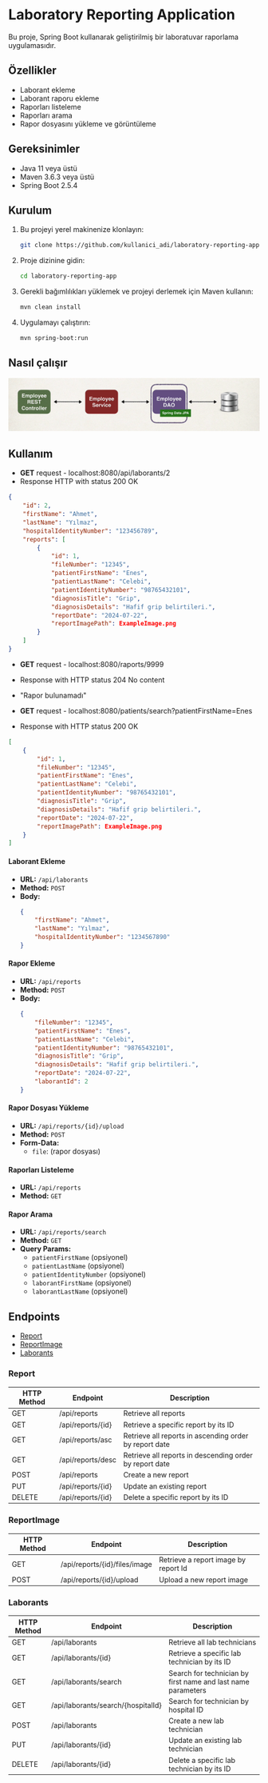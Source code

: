 # Laboratory Reporting Application

Bu proje, Spring Boot kullanarak geliştirilmiş bir laboratuvar raporlama uygulamasıdır.

## Özellikler

- Laborant ekleme
- Laborant raporu ekleme
- Raporları listeleme
- Raporları arama
- Rapor dosyasını yükleme ve görüntüleme

## Gereksinimler

- Java 11 veya üstü
- Maven 3.6.3 veya üstü
- Spring Boot 2.5.4

## Kurulum

1. Bu projeyi yerel makinenize klonlayın:
    ```sh
    git clone https://github.com/kullanici_adi/laboratory-reporting-app.git
    ```

2. Proje dizinine gidin:
    ```sh
    cd laboratory-reporting-app
    ```

3. Gerekli bağımlılıkları yüklemek ve projeyi derlemek için Maven kullanın:
    ```sh
    mvn clean install
    ```

4. Uygulamayı çalıştırın:
    ```sh
    mvn spring-boot:run
    ```

## Nasıl çalışır
<p align = "center">
    <img src="https://github.com/enescelebii/laboratory-reporting-app/blob/main/uploaded-files/1.png">
</p>


## Kullanım
- **GET** request - localhost:8080/api/laborants/2
- Response HTTP with status 200 OK
```json
{
    "id": 2,
    "firstName": "Ahmet",
    "lastName": "Yılmaz",
    "hospitalIdentityNumber": "123456789",
    "reports": [
        {
            "id": 1,
            "fileNumber": "12345",
            "patientFirstName": "Enes",
            "patientLastName": "Celebi",
            "patientIdentityNumber": "98765432101",
            "diagnosisTitle": "Grip",
            "diagnosisDetails": "Hafif grip belirtileri.",
            "reportDate": "2024-07-22",
            "reportImagePath": ExampleImage.png
        }
    ]
}
```
- **GET** request - localhost:8080/raports/9999
- Response with HTTP status 204 No content
- "Rapor bulunamadı"

- **GET** request - localhost:8080/patients/search?patientFirstName=Enes
- Response with HTTP status 200 OK
```json
[
    {
        "id": 1,
        "fileNumber": "12345",
        "patientFirstName": "Enes",
        "patientLastName": "Celebi",
        "patientIdentityNumber": "98765432101",
        "diagnosisTitle": "Grip",
        "diagnosisDetails": "Hafif grip belirtileri.",
        "reportDate": "2024-07-22",
        "reportImagePath": ExampleImage.png
    }
]
```
#### Laborant Ekleme

- **URL:** `/api/laborants`
- **Method:** `POST`
- **Body:**
    ```json
    {
        "firstName": "Ahmet",
        "lastName": "Yılmaz",
        "hospitalIdentityNumber": "1234567890"
    }
    ```

#### Rapor Ekleme

- **URL:** `/api/reports`
- **Method:** `POST`
- **Body:**
    ```json
    {
        "fileNumber": "12345",
        "patientFirstName": "Enes",
        "patientLastName": "Celebi",
        "patientIdentityNumber": "98765432101",
        "diagnosisTitle": "Grip",
        "diagnosisDetails": "Hafif grip belirtileri.",
        "reportDate": "2024-07-22",
        "laborantId": 2
    }
    ```

#### Rapor Dosyası Yükleme

- **URL:** `/api/reports/{id}/upload`
- **Method:** `POST`
- **Form-Data:**
    - `file`: (rapor dosyası)

#### Raporları Listeleme

- **URL:** `/api/reports`
- **Method:** `GET`

#### Rapor Arama

- **URL:** `/api/reports/search`
- **Method:** `GET`
- **Query Params:**
    - `patientFirstName` (opsiyonel)
    - `patientLastName` (opsiyonel)
    - `patientIdentityNumber` (opsiyonel)
    - `laborantFirstName` (opsiyonel)
    - `laborantLastName` (opsiyonel)

## Endpoints

- [Report](#report)
- [ReportImage](#reportimage)
- [Laborants](#laborants)

### Report


| HTTP Method | Endpoint          | Description                                            |
| ----------- | ----------------- | ------------------------------------------------------ |
| GET         | /api/reports      | Retrieve all reports                                   |
| GET         | /api/reports/{id} | Retrieve a specific report by its ID                   |
| GET         | /api/reports/asc  | Retrieve all reports in ascending order by report date |
| GET         | /api/reports/desc | Retrieve all reports in descending order by report date|
| POST        | /api/reports      | Create a new report                                    |
| PUT         | /api/reports/{id} | Update an existing report                              |
| DELETE      | /api/reports/{id} | Delete a specific report by its ID                     |


### ReportImage

| HTTP Method | Endpoint                        | Description                                 |
| ----------- | ------------------------------- | ------------------------------------------- |
| GET         | /api/reports/{id}/files/image   | Retrieve a report image by report Id        |
| POST        | /api/reports/{id}/upload        | Upload a new report image                   |


### Laborants

| HTTP Method | Endpoint                           | Description                                                  |
| ----------- | ---------------------------------- | -------------------------------------------------------------|
| GET         | /api/laborants                     | Retrieve all lab technicians                                 |
| GET         | /api/laborants/{id}                | Retrieve a specific lab technician by its ID                 |
| GET         | /api/laborants/search              | Search for technician by first name and last name parameters |
| GET         | /api/laborants/search/{hospitalId} | Search for technician by hospital ID                         |
| POST        | /api/laborants                     | Create a new lab technician                                  |
| PUT         | /api/laborants/{id}                | Update an existing lab technician                            |
| DELETE      | /api/laborants/{id}                | Delete a specific lab technician by its ID                   |
